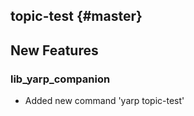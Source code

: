 topic-test {#master}
---------------------------------

New Features
------------

### lib_yarp_companion

* Added new command 'yarp topic-test'

